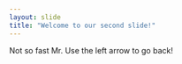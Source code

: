 ```yaml
---
layout: slide
title: "Welcome to our second slide!"
---
```

Not so fast Mr.
Use the left arrow to go back!
